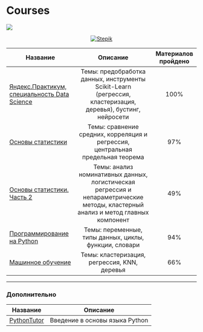 # Courses

![](https://static.tildacdn.com/tild3761-3062-4635-a636-666363643432/stepik-share-ru.png)

<div id="badges" align="center">

[![Stepik](https://img.shields.io/badge/website-Stepik-black)](https://stepik.org/learn) 

</div>

Название   |Описание | Материалов пройдено
-----------|:-------:|:-------------------:
[Яндекс.Практикум, специальность Data Science](https://stepik.org/cert/1592489) | Темы: предобработка данных, инструменты Scikit-Learn (регрессия, кластеризация, деревья), бустинг, нейросети | 100%
[Основы статистики](https://stepik.org/cert/369925)|Темы: сравнение средних, корреляция и регрессия, центральная предельная теорема | 97%
[Основы статистики. Часть 2](https://stepik.org/cert/380476) | Темы: анализ номинативных данных, логистическая регрессия и непараметрические методы, кластерный анализ и метод главных компонент | 49%
[Программирование на Python](https://stepik.org/cert/1214436) | Темы: переменные, типы данных, циклы, функции, словари | 94%
[Машинное обучение](https://stepik.org/cert/1592489) | Темы: кластеризация, регрессия, KNN, деревья | 66%



------------------------------
### Дополнительно
Название   |Описание |
-----------|:-------:|
[PythonTutor](https://pythontutor.ru)| Введение в основы языка Python 

